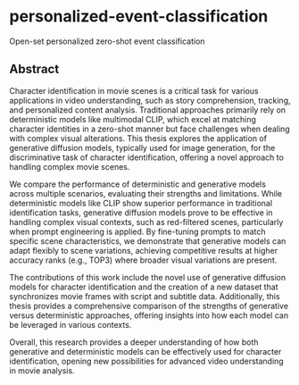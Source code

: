 # personalized-event-classification
Open-set personalized zero-shot event classification
## Abstract
Character identification in movie scenes is a critical task for various applications in video understanding, such as story comprehension, tracking, and personalized content analysis. Traditional approaches primarily rely on deterministic models like multimodal CLIP, which excel at matching character identities in a zero-shot manner but face challenges when dealing with complex visual alterations. This thesis explores the application of generative diffusion models, typically used for image generation, for the discriminative task of character identification, offering a novel approach to handling complex movie scenes.

We compare the performance of deterministic and generative models across multiple scenarios, evaluating their strengths and limitations. While deterministic models like CLIP show superior performance in traditional identification tasks, generative diffusion models prove to be effective in handling complex visual contexts, such as red-filtered scenes, particularly when prompt engineering is applied. By fine-tuning prompts to match specific scene characteristics, we demonstrate that generative models can adapt flexibly to scene variations, achieving competitive results at higher accuracy ranks (e.g., TOP3) where broader visual variations are present.

The contributions of this work include the novel use of generative diffusion models for character identification and the creation of a new dataset that synchronizes movie frames with script and subtitle data. Additionally, this thesis provides a comprehensive comparison of the strengths of generative versus deterministic approaches, offering insights into how each model can be leveraged in various contexts.

Overall, this research provides a deeper understanding of how both generative and deterministic models can be effectively used for character identification, opening new possibilities for advanced video understanding in movie analysis.
